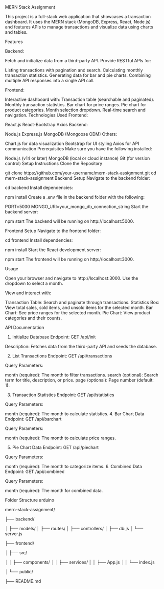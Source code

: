 MERN Stack Assignment

This project is a full-stack web application that showcases a transaction dashboard. It uses the MERN stack (MongoDB, Express, React, Node.js) and features APIs to manage transactions and visualize data using charts and tables.

Features

Backend:

Fetch and initialize data from a third-party API.
Provide RESTful APIs for:

Listing transactions with pagination and search.
Calculating monthly transaction statistics.
Generating data for bar and pie charts.
Combining multiple API responses into a single API call.

Frontend:

Interactive dashboard with:
Transaction table (searchable and paginated).
Monthly transaction statistics.
Bar chart for price ranges.
Pie chart for product categories.
Month selection dropdown.
Real-time search and navigation.
Technologies Used
Frontend:

React.js
React-Bootstrap
Axios
Backend:

Node.js
Express.js
MongoDB (Mongoose ODM)
Others:

Chart.js for data visualization
Bootstrap for UI styling
Axios for API communication
Prerequisites
Make sure you have the following installed:

Node.js (v14 or later)
MongoDB (local or cloud instance)
Git (for version control)
Setup Instructions
Clone the Repository


git clone https://github.com/your-username/mern-stack-assignment.git
cd mern-stack-assignment
Backend Setup
Navigate to the backend folder:


cd backend
Install dependencies:


npm install
Create a .env file in the backend folder with the following:


PORT=5000
MONGO_URI=your_mongo_db_connection_string
Start the backend server:


npm start
The backend will be running on http://localhost:5000.

Frontend Setup
Navigate to the frontend folder:


cd frontend
Install dependencies:


npm install
Start the React development server:


npm start
The frontend will be running on http://localhost:3000.

Usage

Open your browser and navigate to http://localhost:3000.
Use the dropdown to select a month.

View and interact with:

Transaction Table: Search and paginate through transactions.
Statistics Box: View total sales, sold items, and unsold items for the selected month.
Bar Chart: See price ranges for the selected month.
Pie Chart: View product categories and their counts.

API Documentation

1. Initialize Database
Endpoint: GET /api/init

Description: Fetches data from the third-party API and seeds the database.

2. List Transactions
Endpoint: GET /api/transactions

Query Parameters:

month (required): The month to filter transactions.
search (optional): Search term for title, description, or price.
page (optional): Page number (default: 1).

3. Transaction Statistics
Endpoint: GET /api/statistics

Query Parameters:

month (required): The month to calculate statistics.
4. Bar Chart Data
Endpoint: GET /api/barchart

Query Parameters:

month (required): The month to calculate price ranges.

5. Pie Chart Data
Endpoint: GET /api/piechart

Query Parameters:

month (required): The month to categorize items.
6. Combined Data
Endpoint: GET /api/combined

Query Parameters:

month (required): The month for combined data.

Folder Structure
arduino

mern-stack-assignment/

├── backend/

│   ├── models/
│   ├── routes/
│   ├── controllers/
│   ├── db.js
│   └── server.js

├── frontend/

│   ├── src/

│   │   ├── components/
│   │   ├── services/
│   │   ├── App.js
│   │   └── index.js

│   └── public/

├── README.md
